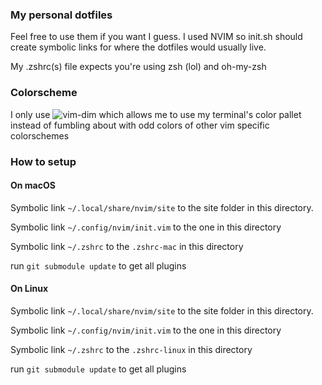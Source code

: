 ### My personal dotfiles
Feel free to use them if you want I guess.
I used NVIM so init.sh should create symbolic links for
where the dotfiles would usually live.

My .zshrc(s) file expects you're using zsh (lol) and oh-my-zsh

### Colorscheme
I only use ![vim-dim](https://github.com/jeffkreeftmeijer/vim-dim)
which allows me to use my terminal's color pallet instead of fumbling
about with odd colors of other vim specific colorschemes

### How to setup

#### On macOS
Symbolic link `~/.local/share/nvim/site` to the site folder in this directory.

Symbolic link `~/.config/nvim/init.vim` to the one in this directory

Symbolic link `~/.zshrc` to the `.zshrc-mac` in this directory

run `git submodule update` to get all plugins

#### On Linux
Symbolic link `~/.local/share/nvim/site` to the site folder in this directory.

Symbolic link `~/.config/nvim/init.vim` to the one in this directory

Symbolic link `~/.zshrc` to the `.zshrc-linux` in this directory

run `git submodule update` to get all plugins
